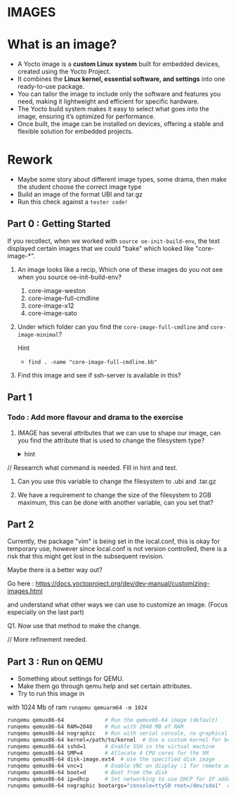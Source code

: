 # IMAGES

# What is an image?
* A Yocto image is a **custom Linux system** built for embedded devices, created using the Yocto Project.
* It combines the **Linux kernel, essential software, and settings** into one ready-to-use package. 
* You can tailor the image to include only the software and features you need, making it lightweight and efficient for specific hardware. 
* The Yocto build system makes it easy to select what goes into the image, ensuring it’s optimized for performance. 
* Once built, the image can be installed on devices, offering a stable and flexible solution for embedded projects.

# Rework
* Maybe some story about different image types, some drama, then make the student choose the correct image type
* Build an image of the format UBI and tar.gz
* Run this check against a `tester code!`


## Part 0 : Getting Started

If you recollect, when we worked with `source oe-init-build-env`, the text displayed certain images that we could "bake" which looked like "core-image-*".

1. An image looks like a recip,  Which one of these images do you not see when you source oe-init-build-env?

    1. core-image-weston
    2. core-image-full-cmdline
    3. core-image-x12
    4. core-image-sato

1. Under which folder can you find the `core-image-full-cmdline` and `core-image-minimal`?

    Hint

    - `find . -name "core-image-full-cmdline.bb"`

1. Find this image and see if ssh-server is available in this?



## Part 1

### Todo : Add more flavour and drama to the exercise

1. IMAGE has several attributes that we can use to shape our image, can you find the attribute that is used to change the filesystem type?

    <details>
        <summary>hint</summary>
        IMAGE_FS_TYPE
    </details>

// Researrch what command is needed. FIll in hint and test.
1. Can you use this variable to change the filesystem to .ubi and .tar.gz

1. We have a requirement to change the size of the filesystem to 2GB maximum, this can be done with another variable, can you set that?


## Part 2

Currently, the package "vim" is being set in the local.conf, this is okay for temporary use, however since local.conf is not version controlled, there is a risk that this might get lost in the subsequent revision.

Maybe there is a better way out? 

Go here : https://docs.yoctoproject.org/dev/dev-manual/customizing-images.html

and understand what other ways we can use to customize an image.  (Focus especially on the last part)


Q1. Now use that method to make the change.


// More refinement needed.
## Part 3  : Run on QEMU
* Something about settings for QEMU.
* Make them go through qemu help and set certain attributes.
* Try to run this image in 

with 1024 Mb of ram
`runqemu qemuarm64 -m 1024`

```sh
runqemu qemux86-64             # Run the qemux86-64 image (default)
runqemu qemux86-64 RAM=2048    # Run with 2048 MB of RAM
runqemu qemux86-64 nographic   # Run with serial console, no graphical interface
runqemu qemux86-64 kernel=/path/to/kernel  # Use a custom kernel for boot
runqemu qemux86-64 sshd=1      # Enable SSH in the virtual machine
runqemu qemux86-64 SMP=4       # Allocate 4 CPU cores for the VM
runqemu qemux86-64 disk-image.ext4  # Use the specified disk image
runqemu qemux86-64 vnc=1       # Enable VNC on display :1 for remote access
runqemu qemux86-64 boot=d      # Boot from the disk
runqemu qemux86-64 ip=dhcp     # Set networking to use DHCP for IP address
runqemu qemux86-64 nographic bootargs="console=ttyS0 root=/dev/sda1"  # Custom boot arguments with serial console
```